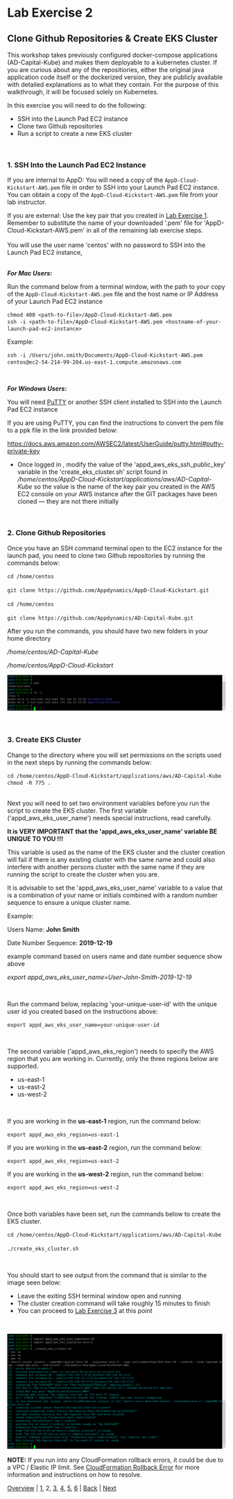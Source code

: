 # Lab Exercise 2
## Clone Github Repositories & Create EKS Cluster

This workshop takes previously configured docker-compose applications (AD-Capital-Kube) and makes them deployable to a kubernetes cluster. If you are curious about any of the repositiories, either the original java application code itself or the dockerized version, they are publicly available with detailed explanations as to what they contain. For the purpose of this walkthrough, it will be focused solely on Kubernetes.

In this exercise you will need to do the following:

- SSH into the Launch Pad EC2 instance
- Clone two Github repositories
- Run a script to create a new EKS cluster
<br>

### **1.** SSH Into the Launch Pad EC2 Instance
If you are internal to AppD: You will need a copy of the `AppD-Cloud-Kickstart-AWS.pem` file in order to SSH into your Launch Pad EC2 instance. You can obtain a copy of the `AppD-Cloud-Kickstart-AWS.pem` file from your lab instructor.  

If you are external: Use the key pair that you created in [Lab Exercise 1](lab-exercise-01.md). Remember to substitute the name of your downloaded '.pem' file for 'AppD-Cloud-Kickstart-AWS.pem' in all of the remaining lab exercise steps.  
<br>
You will use the user name 'centos' with no password to SSH into the Launch Pad EC2 instance,
<br><br>

***For Mac Users:***

Run the command below from a terminal window, with the path to your copy of the `AppD-Cloud-Kickstart-AWS.pem` file and the host name or IP Address of your Launch Pad EC2 instance
```
chmod 400 <path-to-file>/AppD-Cloud-Kickstart-AWS.pem
ssh -i <path-to-file>/AppD-Cloud-Kickstart-AWS.pem <hostname-of-your-launch-pad-ec2-instance>
```

Example:
```
ssh -i /Users/john.smith/Documents/AppD-Cloud-Kickstart-AWS.pem centos@ec2-54-214-99-204.us-east-1.compute.amazonaws.com
```

<br>

***For Windows Users:***

You will need [PuTTY](https://www.putty.org/) or another SSH client installed to SSH into the Launch Pad EC2 instance
<br>

If you are using PuTTY, you can find the instructions to convert the pem file to a ppk file in the link provided below:

https://docs.aws.amazon.com/AWSEC2/latest/UserGuide/putty.html#putty-private-key

- Once logged in , modify the value of the 'appd_aws_eks_ssh_public_key' variable in the 'create_eks_cluster.sh' script found in */home/centos/AppD-Cloud-Kickstart/applications/aws/AD-Capital-Kube* so the value is the name of the key pair you created in the AWS EC2 console on your AWS instance after the GIT packages have been cloned — they are not there initially
<br>

### **2.** Clone Github Repositories

Once you have an SSH command terminal open to the EC2 instance for the launch pad, you need to clone two Github repositories by running the commands below:

```
cd /home/centos

git clone https://github.com/Appdynamics/AppD-Cloud-Kickstart.git

cd /home/centos

git clone https://github.com/Appdynamics/AD-Capital-Kube.git
```

After you run the commands, you should have two new folders in your home directory

*/home/centos/AD-Capital-Kube*

*/home/centos/AppD-Cloud-Kickstart*

![Git Repos Pulled](./images/2.png)

<br>

### **3.** Create EKS Cluster

Change to the directory where you will set permissions on the scripts used in the next steps by running the commands below:

```
cd /home/centos/AppD-Cloud-Kickstart/applications/aws/AD-Capital-Kube
chmod -R 775 .
```
<br>
Next you will need to set two environment variables before you run the script to create the EKS cluster. The first variable ('appd_aws_eks_user_name') needs special instructions, read carefully.

**It is VERY IMPORTANT that the 'appd_aws_eks_user_name' variable BE UNIQUE TO YOU !!!**  

This variable is used as the name of the EKS cluster and the cluster creation will fail if there is any existing cluster with the same name and could also interfere with another persons cluster with the same name if they are running the script to create the cluster when you are.

It is advisable to set the 'appd_aws_eks_user_name' variable to a value that is a combination of your name or initials combined with a random number sequence to ensure a unique cluster name.

Example:
<br>

Users Name: **John Smith**

Date Number Sequence: **2019-12-19**

example command based on users name and date number sequence show above

*export appd_aws_eks_user_name=User-John-Smith-2019-12-19*

<br>

Run the command below, replacing 'your-unique-user-id' with the unique user id you created based on the instructions above:
```
export appd_aws_eks_user_name=your-unique-user-id
```
<br>

The second variable ('appd_aws_eks_region') needs to specify the AWS region that you are working in.  Currently, only the three regions below are supported.

- us-east-1
- us-east-2
- us-west-2

<br>

If you are working in the **us-east-1** region, run the command below:
```
export appd_aws_eks_region=us-east-1
```

If you are working in the **us-east-2** region, run the command below:
```
export appd_aws_eks_region=us-east-2
```

If you are working in the **us-west-2** region, run the command below:
```
export appd_aws_eks_region=us-west-2
```


<br>

Once both variables have been set, run the commands below to create the EKS cluster.

```
cd /home/centos/AppD-Cloud-Kickstart/applications/aws/AD-Capital-Kube

./create_eks_cluster.sh
```

<br>

You should start to see output from the command that is similar to the image seen below:

- Leave the exiting SSH terminal window open and running
- The cluster creation command will take roughly 15 minutes to finish
- You can proceed to [Lab Exercise 3](lab-exercise-03.md) at this point

<br>



![EKS Cluster Created](./images/3.png)

**NOTE:** If you run into any CloudFormation rollback errors, it could be due to a VPC / Elastic IP limit. See [CloudFormation Rollback Error](cloud-formation-rollback-error.md) for more information and instructions on how to resolve.

[Overview](aws-eks-monitoring.md) | [1](lab-exercise-01.md), 2, [3](lab-exercise-03.md), [4](lab-exercise-04.md), [5](lab-exercise-05.md), [6](lab-exercise-06.md) | [Back](lab-exercise-01.md) | [Next](lab-exercise-03.md)
